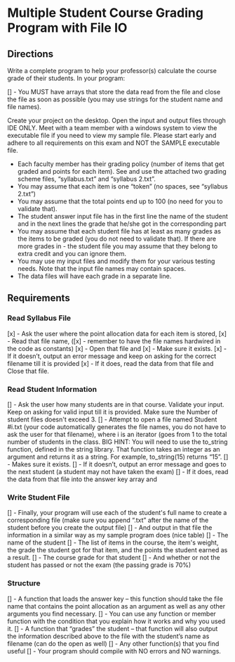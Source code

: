 # Multiple Student Course Grading Program with File IO
 
## Directions
Write a complete program to help your professor(s) calculate the course grade of their students. In your program: 

[] - You MUST have arrays that store the data read from the file and close the file as soon as possible (you may use strings for the student name and file names). 

Create your project on the desktop. Open the input and output files through IDE ONLY. Meet with a team member with a windows system to view the executable file if you need to view my sample file. Please start early and adhere to all requirements on this exam and NOT the SAMPLE executable file.

- Each faculty member has their grading policy (number of items that get graded and points for each item). See and use the attached two grading scheme files, “syllabus.txt” and “syllabus 2.txt”.
- You may assume that each item is one “token” (no spaces, see “syllabus 2.txt”)
- You may assume that the total points end up to 100 (no need for you to validate that).
- The student answer input file has in the first line the name of the student and in the next lines the grade that he/she got in the corresponding part
- You may assume that each student file has at least as many grades as the items to be graded (you do not need to validate that). If there are more grades in - the student file you may assume that they belong to extra credit and you can ignore them.
- You may use my input files and modify them for your various testing needs. Note that the input file names may contain spaces.
- The data files will have each grade in a separate line.

## Requirements

### Read Syllabus File
[x] - Ask the user where the point allocation data for each item is stored,
[x] - Read that file name, 
  ([x] - remember to have the file names hardwired in the code as constants)
[x] - Open that file and
[x] - Make sure it exists.
[x] - If it doesn’t, output an error message and keep on asking for the correct filename till it is provided
[x] - If it does, read the data from that file and Close that file.

### Read Student Information
[] - Ask the user how many students are in that course. Validate your input. Keep on asking for valid input till it is provided. Make sure the Number of student files doesn't exceed 3.
[] - Attempt to open a file named Student #i.txt (your code automatically generates the file names, you do not have to ask the user for that filename), where i is an iterator (goes from 1 to the total number of students in the class. BIG HINT: You will need to use the to_string function, defined in the string library. That function takes an integer as an argument and returns it as a string. For example, to_string(15) returns “15”.
[] - Makes sure it exists.
[] - If it doesn’t, output an error message and goes to the next student (a student may not have taken the exam)
[] - If it does, read the data from that file into the answer key array and

### Write Student File
[] - Finally, your program will use each of the student's full name to create a corresponding file (make sure you append “.txt” after the name of the student before you create the output file)
[] - And output in that file the information in a similar way as my sample program does (nice table)
  [] - The name of the student
  [] - The list of items in the course, the item's weight, the grade the student got for that item, and the points the student earned as a result.
  [] - The course grade for that student
  [] - And whether or not the student has passed or not the exam (the passing grade is 70%)

### Structure
[] - A function that loads the answer key – this function should take the file name that contains the point allocation as an argument as well as any other arguments you find necessary.
[] - You can use any function or member function with the condition that you explain how it works and why you used it.
[] - A function that “grades” the student – that function will also output the information described above to the file with the student’s name as filename (can do the open as well)
[] - Any other function(s) that you find useful
[] - Your program should compile with NO errors and NO warnings.
